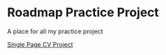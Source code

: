 # Roadmap Practice Project
A place for all my practice project

<a href="https://roadmap.sh/projects/single-page-cv">Single Page CV Project</a>
